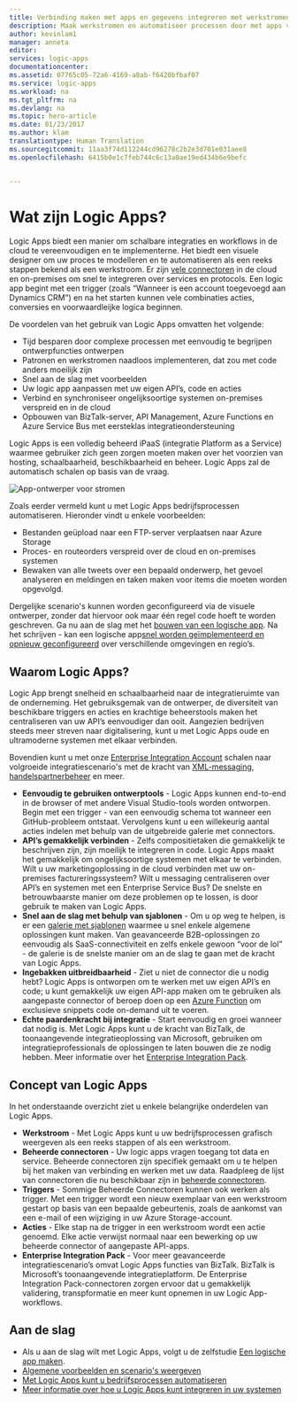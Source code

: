```yaml
---
title: Verbinding maken met apps en gegevens integreren met werkstromen - Azure Logic Apps | Microsoft Docs
description: Maak werkstromen en automatiseer processen door met apps verbinding te maken en gegevens te integreren met Azure Logic Apps.
author: kevinlam1
manager: anneta
editor: 
services: logic-apps
documentationcenter: 
ms.assetid: 07765c05-72a6-4169-a8ab-f6420bfbaf07
ms.service: logic-apps
ms.workload: na
ms.tgt_pltfrm: na
ms.devlang: na
ms.topic: hero-article
ms.date: 01/23/2017
ms.author: klam
translationtype: Human Translation
ms.sourcegitcommit: 11aa3f74d112244cd96278c2b2e3d701e031aee8
ms.openlocfilehash: 6415b0e1c7feb744c6c13a0ae19ed434b6e9befc


---
```

# <a name="what-are-logic-apps"></a>Wat zijn Logic Apps?
Logic Apps biedt een manier om schalbare integraties en workflows in de cloud te vereenvoudigen en te implementerne. Het biedt een visuele designer om uw proces te modelleren en te automatiseren als een reeks stappen bekend als een werkstroom.  Er zijn [vele connectoren](../connectors/apis-list.md) in de cloud en on-premises om snel te integreren over services en protocols.  Een logic app begint met een trigger (zoals “Wanneer is een account toegevoegd aan Dynamics CRM”) en na het starten kunnen vele combinaties acties, conversies en voorwaardleijke logica beginnen.

De voordelen van het gebruik van Logic Apps omvatten het volgende:  

* Tijd besparen door complexe processen met eenvoudig te begrijpen ontwerpfuncties ontwerpen
* Patronen en werkstromen naadloos implementeren, dat zou met code anders moeilijk zijn
* Snel aan de slag met voorbeelden
* Uw logic app aanpassen met uw eigen API’s, code en acties
* Verbind en synchroniseer ongelijksoortige systemen on-premises verspreid en in de cloud
* Opbouwen van BizTalk-server, API Management, Azure Functions en Azure Service Bus met eersteklas integratieondersteuning

Logic Apps is een volledig beheerd iPaaS (integratie Platform as a Service) waarmee gebruiker zich geen zorgen moeten maken over het voorzien van hosting, schaalbaarheid, beschikbaarheid en beheer.  Logic Apps zal de automatisch schalen op basis van de vraag.

![App-ontwerper voor stromen](media/logic-apps-what-are-logic-apps/LogicAppCapture2.png)

Zoals eerder vermeld kunt u met Logic Apps bedrijfsprocessen automatiseren. Hieronder vindt u enkele voorbeelden:  

* Bestanden geüpload naar een FTP-server verplaatsen naar Azure Storage
* Proces- en routeorders verspreid over de cloud en on-premises systemen
* Bewaken van alle tweets over een bepaald onderwerp, het gevoel analyseren en meldingen en taken maken voor items die moeten worden opgevolgd.

Dergelijke scenario's kunnen worden geconfigureerd via de visuele ontwerper, zonder dat hiervoor ook maar één regel code hoeft te worden geschreven. Ga nu aan de slag met het [bouwen van een logische app][create].  Na het schrijven - kan een logische app[snel worden geïmplementeerd en opnieuw geconfigureerd](../logic-apps/logic-apps-create-deploy-template.md) over verschillende omgevingen en regio’s.

## <a name="why-logic-apps"></a>Waarom Logic Apps?
Logic App brengt snelheid en schaalbaarheid naar de integratieruimte van de onderneming.  Het gebruiksgemak van de ontwerper, de diversiteit van beschikbare triggers en acties en krachtige beheerstools maken het centraliseren van uw API’s eenvoudiger dan ooit.  Aangezien bedrijven steeds meer streven naar digitalisering, kunt u met Logic Apps oude en ultramoderne systemen met elkaar verbinden.

Bovendien kunt u met onze [Enterprise Integration Account][biztalk] schalen naar volgroeide integratiescenario's met de kracht van [XML-messaging][xml], [handelspartnerbeheer][tpm] en meer.

* **Eenvoudig te gebruiken ontwerptools** - Logic Apps kunnen end-to-end in de browser of met andere Visual Studio-tools worden ontworpen. Begin met een trigger - van een eenvoudig schema tot wanneer een GitHub-probleem ontstaat. Vervolgens kunt u een willekeurig aantal acties indelen met behulp van de uitgebreide galerie met connectors.
* **API’s gemakkelijk verbinden** - Zelfs compositietaken die gemakkelijk te beschrijven zijn, zijn moeilijk te integreren in code. Logic Apps maakt het gemakkelijk om ongelijksoortige systemen met elkaar te verbinden. Wilt u uw marketingoplossing in de cloud verbinden met uw on-premises factureringssysteem? Wilt u messaging centraliseren over API’s en systemen met een Enterprise Service Bus? De snelste en betrouwbaarste manier om deze problemen op te lossen, is door gebruik te maken van Logic Apps.
* **Snel aan de slag met behulp van sjablonen** - Om u op weg te helpen, is er een [galerie met sjablonen][templates] waarmee u snel enkele algemene oplossingen kunt maken. Van geavanceerde B2B-oplossingen zo eenvoudig als SaaS-connectiviteit en zelfs enkele gewoon “voor de lol” - de galerie is de snelste manier om an de slag te gaan met de kracht van Logic Apps.
* **Ingebakken uitbreidbaarheid** - Ziet u niet de connector die u nodig hebt? Logic Apps is ontworpen om te werken met uw eigen API’s en code; u kunt gemakkelijk uw eigen API-app maken om te gebruiken als aangepaste connector of beroep doen op een [Azure Function](https://functions.azure.com) om exclusieve snippets code on-demand uit te voeren. 
* **Echte paardenkracht bij integratie** - Start eenvoudig en groei wanneer dat nodig is. Met Logic Apps kunt u de kracht van BizTalk, de toonaangevende integratieoplossing van Microsoft, gebruiken om integratieprofessionals de oplossingen te laten bouwen die ze nodig hebben. Meer informatie over het [Enterprise Integration Pack](../logic-apps/logic-apps-enterprise-integration-overview.md).

## <a name="logic-app-concepts"></a>Concept van Logic Apps
In het onderstaande overzicht ziet u enkele belangrijke onderdelen van Logic Apps. 

* **Werkstroom** - Met Logic Apps kunt u uw bedrijfsprocessen grafisch weergeven als een reeks stappen of als een werkstroom.
* **Beheerde connectoren** - Uw logic apps vragen toegang tot data en service. Beheerde connectoren zijn specifiek gemaakt om u te helpen bij het maken van verbinding en werken met uw data. Raadpleeg de lijst van connectoren die nu beschikbaar zijn in [beheerde connectoren][managedapis].
* **Triggers** - Sommige Beheerde Connectoren kunnen ook werken als trigger. Met een trigger wordt een nieuw exemplaar van een werkstroom gestart op basis van een bepaalde gebeurtenis, zoals de aankomst van een e-mail of een wijziging in uw Azure Storage-account.
* **Acties** - Elke stap na de trigger in een werkstroom wordt een actie genoemd. Elke actie verwijst normaal naar een bewerking op uw beheerde connector of aangepaste API-apps.
* **Enterprise Integration Pack** - Voor meer geavanceerde integratiescenario’s omvat Logic Apps functies van BizTalk. BizTalk is Microsoft’s toonaangevende integratieplatform. De Enterprise Integration Pack-connectoren zorgen ervoor dat u gemakkelijk validering, transpformatie en meer kunt opnemen in uw Logic App-workflows.

## <a name="getting-started"></a>Aan de slag
* Als u aan de slag wilt met Logic Apps, volgt u de zelfstudie [Een logische app maken][create].  
* [Algemene voorbeelden en scenario's weergeven](../logic-apps/logic-apps-examples-and-scenarios.md)
* [Met Logic Apps kunt u bedrijfsprocessen automatiseren](http://channel9.msdn.com/Events/Build/2016/T694) 
* [Meer informatie over hoe u Logic Apps kunt integreren in uw systemen](http://channel9.msdn.com/Events/Build/2016/P462)

[biztalk]: logic-apps-enterprise-integration-accounts.md
[appservice]: ../app-service/app-service-value-prop-what-is.md
[create]: logic-apps-create-a-logic-app.md
[managedapis]: ../connectors/apis-list.md
[tpm]: logic-apps-enterprise-integration-accounts.md
[xml]: logic-apps-enterprise-integration-b2b.md
[templates]: logic-apps-use-logic-app-templates.md



<!--HONumber=Jan17_HO4-->


